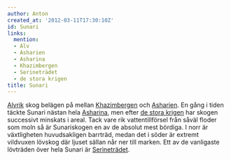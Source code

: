 ```yaml
---
author: Anton
created_at: '2012-03-11T17:30:10Z'
id: Sunari
links:
  mention:
  - Alv
  - Asharien
  - Asharina
  - Khazimbergen
  - Serineträdet
  - de stora krigen
title: Sunari
---
```


[Alvrik] skog belägen på mellan [Khazimbergen] och [Asharien]. En gång i tiden täckte Sunari nästan
hela [Asharina], men efter [de stora krigen] har skogen successivt minskats i areal. Tack vare rik
vattentillförsel från såväl floder som moln så är Sunariskogen en av de absolut mest bördiga. I norr
är växtligheten huvudsakligen barrträd, medan det i söder är extremt vildvuxen lövskog där ljuset
sällan når ner till marken. Ett av de vanligaste lövträden över hela Sunari är [Serineträdet].

  [Alvrik]: Alv
  [Khazimbergen]: Khazimbergen
  [Asharien]: Asharien
  [Asharina]: Asharina
  [de stora krigen]: de_stora_krigen
  [Serineträdet]: Serineträdet
